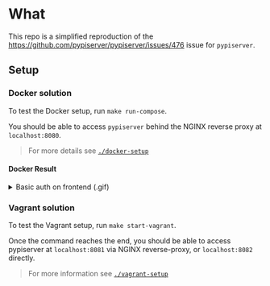 # What

This repo is a simplified reproduction of the <https://github.com/pypiserver/pypiserver/issues/476> issue for `pypiserver`.

## Setup

### Docker solution

To test the Docker setup, run `make run-compose`.

You should be able to access `pypiserver` behind the NGINX reverse proxy at `localhost:8080`.

> For more details see [`./docker-setup`](./docker-setup/)

#### Docker Result

<details>
<summary>Basic auth on frontend (.gif)</summary>

![docker-compose](./.docs/docker-compose.gif)
</details>

### Vagrant solution

To test the Vagrant setup, run `make start-vagrant`.

Once the command reaches the end, you should be able to access pypiserver at `localhost:8081` via NGINX reverse-proxy, or `localhost:8082` directly.

> For more information see [`./vagrant-setup`](./docker-setup/)
